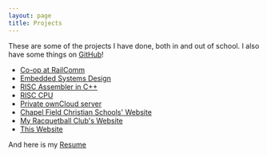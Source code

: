 ```yaml
---
layout: page
title: Projects
---
```


These are some of the projects I have done, both in and out of school.
I also have some things on <a href="https://github.com/connorjan" target="_blank">GitHub</a>!

- [Co-op at RailComm](/2015/09/26/railcomm)
- [Embedded Systems Design](/projects/embedded_systems)
- <a href="https://github.com/connorjan/RISC-Assembler#risc-assembler" target="_blank">RISC Assembler in C++</a>
- [RISC CPU](/projects/risc_cpu)
- [Private ownCloud server](/2014/09/04/linux-experience/)
- <a href="http://www.chapelfield.org" target="_blank">Chapel Field Christian Schools' Website</a>
- <a href="http://www.rit.edu/sg/rball/index.php" target="_blank">My Racquetball Club's Website</a>
- <a href="https://github.com/connorjan/connorjan.github.io" target="_blank">This Website</a>

And here is my <a href="/static/Resume.pdf" target="_blank">Resume</a>